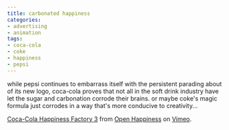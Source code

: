```yaml
---
title: carbonated happiness
categories:
- advertising
- animation
tags:
- coca-cola
- coke
- happiness
- pepsi
---
```


while pepsi continues to embarrass itself with the persistent parading about of its new logo, coca-cola proves that not all in the soft drink industry have let the sugar and carbonation corrode their brains. or maybe coke's magic formula just corrodes in a way that's more conducive to creativity...

  
[Coca-Cola Happiness Factory 3](http://vimeo.com/2935907) from [Open Happiness](http://vimeo.com/openhappiness) on [Vimeo](http://vimeo.com).

